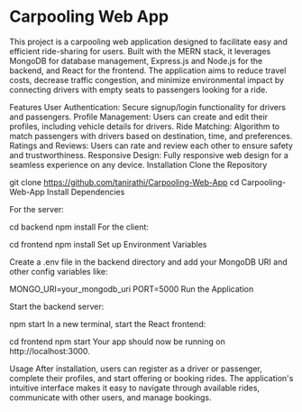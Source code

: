 # Carpooling Web App
 This project is a carpooling web application designed to facilitate easy and efficient ride-sharing for users. Built with the MERN stack, it leverages MongoDB for database management, Express.js and Node.js for the backend, and React for the frontend. The application aims to reduce travel costs, decrease traffic congestion, and minimize environmental impact by connecting drivers with empty seats to passengers looking for a ride.  

Features
User Authentication: Secure signup/login functionality for drivers and passengers.
Profile Management: Users can create and edit their profiles, including vehicle details for drivers.
Ride Matching: Algorithm to match passengers with drivers based on destination, time, and preferences.
Ratings and Reviews: Users can rate and review each other to ensure safety and trustworthiness.
Responsive Design: Fully responsive web design for a seamless experience on any device.
Installation
Clone the Repository

git clone https://github.com/tanirathi/Carpooling-Web-App
cd Carpooling-Web-App
Install Dependencies

For the server:

cd backend
npm install
For the client:

cd frontend
npm install
Set up Environment Variables

Create a .env file in the backend directory and add your MongoDB URI and other config variables like:

MONGO_URI=your_mongodb_uri
PORT=5000
Run the Application

Start the backend server:

npm start
In a new terminal, start the React frontend:

cd frontend
npm start
Your app should now be running on http://localhost:3000.

Usage
After installation, users can register as a driver or passenger, complete their profiles, and start offering or booking rides. The application's intuitive interface makes it easy to navigate through available rides, communicate with other users, and manage bookings.
